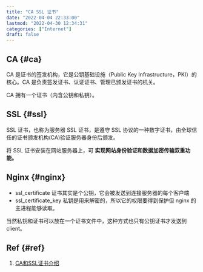 ```yaml
---
title: "CA SSL 证书"
date: "2022-04-04 22:33:00"
lastmod: "2022-04-30 12:34:31"
categories: ["Internet"]
draft: false
---
```


## CA {#ca}

CA 是证书的签发机构，它是公钥基础设施（Public Key Infrastructure，PKI）的核心。CA 是负责签发证书、认证证书、管理已颁发证书的机关。

CA 拥有一个证书（内含公钥和私钥）。


## SSL {#ssl}

SSL 证书，也称为服务器 SSL 证书，是遵守 SSL 协议的一种数字证书，由全球信任的证书颁发机构(CA)验证服务器身份后颁发。

将 SSL 证书安装在网站服务器上，可 **实现网站身份验证和数据加密传输双重功能。**


## Nginx {#nginx}

-   ssl_certificate 证书其实是个公钥，它会被发送到连接服务器的每个客户端
-   ssl_certificate_key 私钥是用来解密的，所以它的权限要得到保护但 nginx 的主进程能够读取。

当然私钥和证书可以放在一个证书文件中，这种方式也只有公钥证书才发送到 client。


## Ref {#ref}

1.  [CA和SSL证书介绍](https://www.cnblogs.com/kerwincui/p/14179837.html)